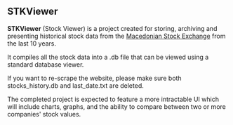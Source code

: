 ## STKViewer

**STKViewer** (Stock Viewer) is a project created for storing, archiving and presenting historical stock data from the [Macedonian Stock Exchange](https://www.mse.mk/) from the last 10 years.

It compiles all the stock data into a .db file that can be viewed using a standard database viewer.

If you want to re-scrape the website, please make sure both stocks_history.db and last_date.txt are deleted.

The completed project is expected to feature a more intractable UI which will include charts, graphs, and the ability to compare between two or more companies' stock values.
